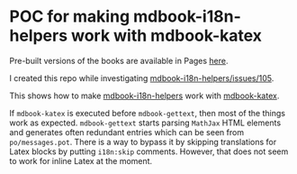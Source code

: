 # POC for making mdbook-i18n-helpers work with mdbook-katex

Pre-built versions of the books are available in Pages
[here](https://kdarkhan.github.io/mdbook-i18n-and-katex/).

I created this repo while investigating
[mdbook-i18n-helpers/issues/105](https://github.com/google/mdbook-i18n-helpers/issues/105).

This shows how to make [mdbook-i18n-helpers](https://github.com/google/mdbook-i18n-helpers)
work with [mdbook-katex](https://github.com/lzanini/mdbook-katex).

If `mdbook-katex` is executed before `mdbook-gettext`, then most of the things work as
expected. `mdbook-gettext` starts parsing `MathJax` HTML elements and generates often
redundant entries which can be seen from `po/messages.pot`. There is a way to bypass
it by skipping translations for Latex blocks by putting `i18n:skip` comments. However,
that does not seem to work for inline Latex at the moment.
